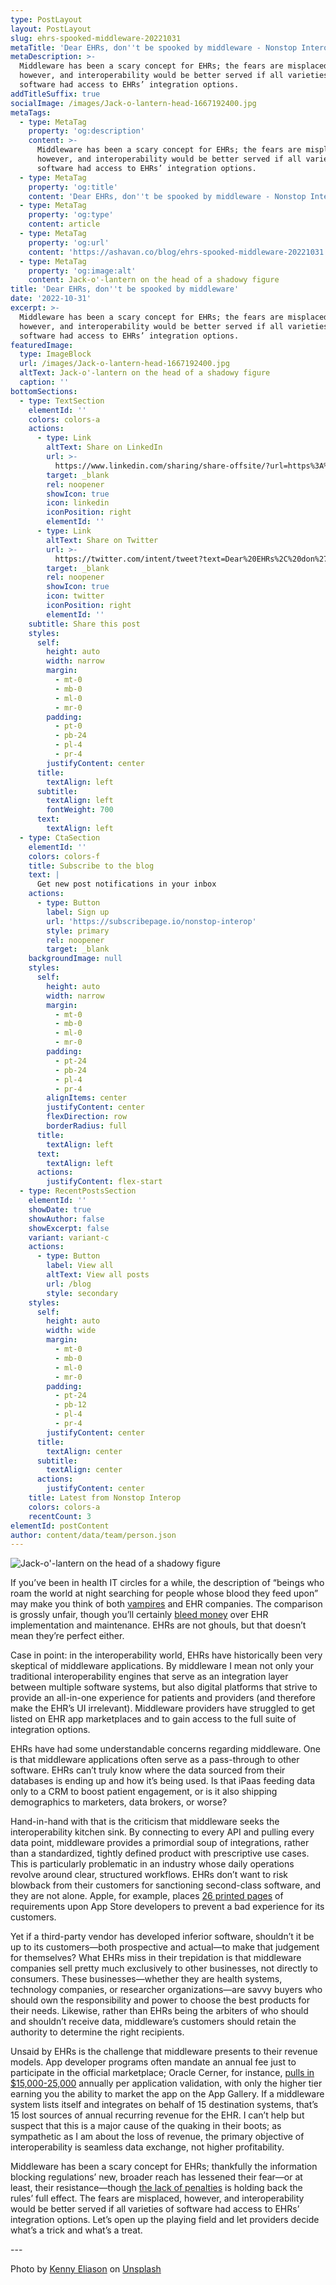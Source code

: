 ```yaml
---
type: PostLayout
layout: PostLayout
slug: ehrs-spooked-middleware-20221031
metaTitle: 'Dear EHRs, don''t be spooked by middleware - Nonstop Interop'
metaDescription: >-
  Middleware has been a scary concept for EHRs; the fears are misplaced,
  however, and interoperability would be better served if all varieties of
  software had access to EHRs’ integration options.
addTitleSuffix: true
socialImage: /images/Jack-o-lantern-head-1667192400.jpg
metaTags:
  - type: MetaTag
    property: 'og:description'
    content: >-
      Middleware has been a scary concept for EHRs; the fears are misplaced,
      however, and interoperability would be better served if all varieties of
      software had access to EHRs’ integration options.
  - type: MetaTag
    property: 'og:title'
    content: 'Dear EHRs, don''t be spooked by middleware - Nonstop Interop - Ashavan'
  - type: MetaTag
    property: 'og:type'
    content: article
  - type: MetaTag
    property: 'og:url'
    content: 'https://ashavan.co/blog/ehrs-spooked-middleware-20221031'
  - type: MetaTag
    property: 'og:image:alt'
    content: Jack-o'-lantern on the head of a shadowy figure
title: 'Dear EHRs, don''t be spooked by middleware'
date: '2022-10-31'
excerpt: >-
  Middleware has been a scary concept for EHRs; the fears are misplaced,
  however, and interoperability would be better served if all varieties of
  software had access to EHRs’ integration options.
featuredImage:
  type: ImageBlock
  url: /images/Jack-o-lantern-head-1667192400.jpg
  altText: Jack-o'-lantern on the head of a shadowy figure
  caption: ''
bottomSections:
  - type: TextSection
    elementId: ''
    colors: colors-a
    actions:
      - type: Link
        altText: Share on LinkedIn
        url: >-
          https://www.linkedin.com/sharing/share-offsite/?url=https%3A%2F%2Fashavan.co%2Fblog%2Fehrs-spooked-middleware-20221031
        target: _blank
        rel: noopener
        showIcon: true
        icon: linkedin
        iconPosition: right
        elementId: ''
      - type: Link
        altText: Share on Twitter
        url: >-
          https://twitter.com/intent/tweet?text=Dear%20EHRs%2C%20don%27t%20be%20spooked%20by%20middleware%20-%20Nonstop%20Interop&url=https%3A%2F%2Fashavan.co%2Fblog%2Fehrs-spooked-middleware-20221031
        target: _blank
        rel: noopener
        showIcon: true
        icon: twitter
        iconPosition: right
        elementId: ''
    subtitle: Share this post
    styles:
      self:
        height: auto
        width: narrow
        margin:
          - mt-0
          - mb-0
          - ml-0
          - mr-0
        padding:
          - pt-0
          - pb-24
          - pl-4
          - pr-4
        justifyContent: center
      title:
        textAlign: left
      subtitle:
        textAlign: left
        fontWeight: 700
      text:
        textAlign: left
  - type: CtaSection
    elementId: ''
    colors: colors-f
    title: Subscribe to the blog
    text: |
      Get new post notifications in your inbox
    actions:
      - type: Button
        label: Sign up
        url: 'https://subscribepage.io/nonstop-interop'
        style: primary
        rel: noopener
        target: _blank
    backgroundImage: null
    styles:
      self:
        height: auto
        width: narrow
        margin:
          - mt-0
          - mb-0
          - ml-0
          - mr-0
        padding:
          - pt-24
          - pb-24
          - pl-4
          - pr-4
        alignItems: center
        justifyContent: center
        flexDirection: row
        borderRadius: full
      title:
        textAlign: left
      text:
        textAlign: left
      actions:
        justifyContent: flex-start
  - type: RecentPostsSection
    elementId: ''
    showDate: true
    showAuthor: false
    showExcerpt: false
    variant: variant-c
    actions:
      - type: Button
        label: View all
        altText: View all posts
        url: /blog
        style: secondary
    styles:
      self:
        height: auto
        width: wide
        margin:
          - mt-0
          - mb-0
          - ml-0
          - mr-0
        padding:
          - pt-24
          - pb-12
          - pl-4
          - pr-4
        justifyContent: center
      title:
        textAlign: center
      subtitle:
        textAlign: center
      actions:
        justifyContent: center
    title: Latest from Nonstop Interop
    colors: colors-a
    recentCount: 3
elementId: postContent
author: content/data/team/person.json
---
```

![Jack-o'-lantern on the head of a shadowy figure](/images/Jack-o-lantern-head-1667192400.jpg)

If you’ve been in health IT circles for a while, the description of “beings who roam the world at night searching for people whose blood they feed upon” may make you think of both [vampires](https://www.history.com/topics/folklore/vampire-history) and EHR companies. The comparison is grossly unfair, though you’ll certainly [bleed money](https://www.healthit.gov/faq/how-much-going-cost-me) over EHR implementation and maintenance. EHRs are not ghouls, but that doesn’t mean they’re perfect either.

Case in point: in the interoperability world, EHRs have historically been very skeptical of middleware applications. By middleware I mean not only your traditional interoperability engines that serve as an integration layer between multiple software systems, but also digital platforms that strive to provide an all-in-one experience for patients and providers (and therefore make the EHR’s UI irrelevant). Middleware providers have struggled to get listed on EHR app marketplaces and to gain access to the full suite of integration options.

EHRs have had some understandable concerns regarding middleware. One is that middleware applications often serve as a pass-through to other software. EHRs can’t truly know where the data sourced from their databases is ending up and how it’s being used. Is that iPaas feeding data only to a CRM to boost patient engagement, or is it also shipping demographics to marketers, data brokers, or worse?

Hand-in-hand with that is the criticism that middleware seeks the interoperability kitchen sink. By connecting to every API and pulling every data point, middleware provides a primordial soup of integrations, rather than a standardized, tightly defined product with prescriptive use cases. This is particularly problematic in an industry whose daily operations revolve around clear, structured workflows. EHRs don’t want to risk blowback from their customers for sanctioning second-class software, and they are not alone. Apple, for example, places [26 printed pages](https://developer.apple.com/app-store/review/guidelines/) of requirements upon App Store developers to prevent a bad experience for its customers.

Yet if a third-party vendor has developed inferior software, shouldn’t it be up to its customers—both prospective and actual—to make that judgement for themselves? What EHRs miss in their trepidation is that middleware companies sell pretty much exclusively to other businesses, not directly to consumers. These businesses—whether they are health systems, technology companies, or researcher organizations—are savvy buyers who should own the responsibility and power to choose the best products for their needs. Likewise, rather than EHRs being the arbiters of who should and shouldn’t receive data, middleware’s customers should retain the authority to determine the right recipients.

Unsaid by EHRs is the challenge that middleware presents to their revenue models. App developer programs often mandate an annual fee just to participate in the official marketplace; Oracle Cerner, for instance, [pulls in $15,000-25,000](https://code.cerner.com/apiaccess) annually per application validation, with only the higher tier earning you the ability to market the app on the App Gallery. If a middleware system lists itself and integrates on behalf of 15 destination systems, that’s 15 lost sources of annual recurring revenue for the EHR. I can’t help but suspect that this is a major cause of the quaking in their boots; as sympathetic as I am about the loss of revenue, the primary objective of interoperability is seamless data exchange, not higher profitability.

Middleware has been a scary concept for EHRs; thankfully the information blocking regulations’ new, broader reach has lessened their fear—or at least, their resistance—though [the lack of penalties](https://ashavan.co/blog/hhs-oig-past-due-info-blocking-20221006) is holding back the rules’ full effect. The fears are misplaced, however, and interoperability would be better served if all varieties of software had access to EHRs’ integration options. Let’s open up the playing field and let providers decide what’s a trick and what’s a treat.

\--- 

Photo by [Kenny Eliason](https://unsplash.com/@neonbrand) on [Unsplash](https://unsplash.com)
